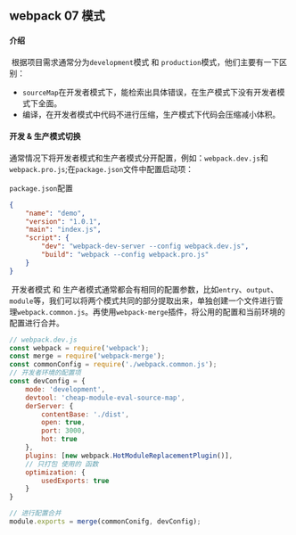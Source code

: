 ## webpack 07 模式

####  介绍

​	根据项目需求通常分为`development`模式 和 `production`模式，他们主要有一下区别：

 +	`sourceMap`在开发者模式下，能检索出具体错误，在生产模式下没有开发者模式下全面。
 +	编译，在开发者模式中代码不进行压缩，生产模式下代码会压缩减小体积。

#### 开发 & 生产模式切换

​	通常情况下将开发者模式和生产者模式分开配置，例如：`webpack.dev.js`和`webpack.pro.js`;在`package.json`文件中配置启动项：

`package.json`配置

```json
{
	"name": "demo",
    "version": "1.0.1",
    "main": "index.js",
    "script": {
        "dev": "webpack-dev-server --config webpack.dev.js",
        "build": "webpack --config webpack.pro.js"
    }
}
```

​	开发者模式 和 生产者模式通常都会有相同的配置参数，比如`entry`、`output`、`module`等，我们可以将两个模式共同的部分提取出来，单独创建一个文件进行管理`webpack.common.js`。再使用`webpack-merge`插件，将公用的配置和当前环境的配置进行合并。

```js
// webpack.dev.js
const webpack = require('webpack');
const merge = require('webpack-merge');
const commonConfig = require('./webpack.common.js');
// 开发者环境的配置项
const devConfig = {
    mode: 'development',
    devtool: 'cheap-module-eval-source-map',
    derServer: {
        contentBase: './dist',
        open: true,
        port: 3000,
        hot: true
    },
    plugins: [new webpack.HotModuleReplacementPlugin()],
    // 只打包 使用的 函数
    optimization: {
        usedExports: true
    }
}

// 进行配置合并
module.exports = merge(commonConifg, devConfig);
```


